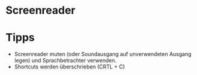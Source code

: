 # Screenreader
# Tipps
- Screenreader muten (oder Soundausgang auf unverwendeten Ausgang legen) und Sprachbetrachter verwenden.
- Shortcuts werden überschrieben (CRTL + C)
